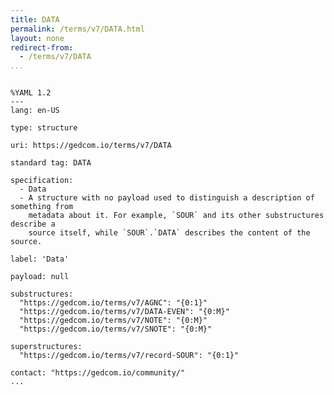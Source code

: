 ```yaml
---
title: DATA
permalink: /terms/v7/DATA.html
layout: none
redirect-from:
  - /terms/v7/DATA
...
```


```

%YAML 1.2
---
lang: en-US

type: structure

uri: https://gedcom.io/terms/v7/DATA

standard tag: DATA

specification:
  - Data
  - A structure with no payload used to distinguish a description of something from
    metadata about it. For example, `SOUR` and its other substructures describe a
    source itself, while `SOUR`.`DATA` describes the content of the source.

label: 'Data'

payload: null

substructures:
  "https://gedcom.io/terms/v7/AGNC": "{0:1}"
  "https://gedcom.io/terms/v7/DATA-EVEN": "{0:M}"
  "https://gedcom.io/terms/v7/NOTE": "{0:M}"
  "https://gedcom.io/terms/v7/SNOTE": "{0:M}"

superstructures:
  "https://gedcom.io/terms/v7/record-SOUR": "{0:1}"

contact: "https://gedcom.io/community/"
...

```
